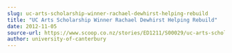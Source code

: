 ```yaml
---
slug: uc-arts-scholarship-winner-rachael-dewhirst-helping-rebuild
title: "UC Arts Scholarship Winner Rachael Dewhirst Helping Rebuild"
date: 2012-11-05
source-url: https://www.scoop.co.nz/stories/ED1211/S00029/uc-arts-scholarship-winner-rachael-dewhirst-helping-rebuild.htm
author: university-of-canterbury
---
```


